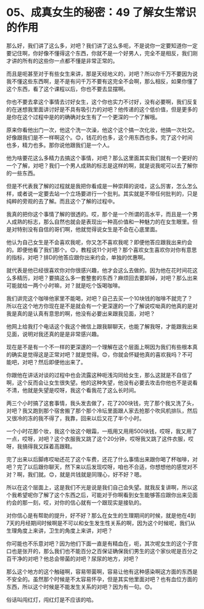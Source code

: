 # 05、成真女生的秘密：49 了解女生常识的作用

那么好，我们讲了这么多，对吧？我们讲了这么多呃，不是说你一定要知道你一定要记住啊，你好像不懂得这个东西，你就不是一个好男人，完全不是相反，我们刚才讲的所有的这些你一点都不懂是非常正常的。

而且是呃甚至对于有些女生来讲，那是天经地义的，对吧？所以你千万不要因为说我不懂这些东西啊，是不是有问千万不要有这完全不会啊，那么相反，如果你懂了这个东西，看了这个课程以后，你也不要去显摆啊。

你也不要去拿这个事情去讨好女生，这个你也实力不讨好，没有必要啊，我们反复的在迷想我里面讲讨好是不具有吸引力的对吧？他传递的这个低价值，但是更多的是你在这个过程中是的的确确对女生有了一个更深的一个了解哦。

原来你看他出门一次，他这个洗一次澡，他这个这个搞一次化妆，他搞一次社交。好像跟我们是不一样啊这个。😊，钱花的也多，这个用东西也多。完了这个时间也多，精力也多。那你说他跟我们是一个人。

他为啥要花这么多精力去搞这个事情，对吧？那么这里面其实我们就有一个更好的一个了解，对吧？我们一个男人成熟的标志是这样的啊，就是说我呢可以去了解你的一些东西。

但是不代表我了解的过程就是我把你看成是一种崇拜的说哇，这么厉害，怎么怎么样，或者说一定要去站一个立场要进行一个批判。其实就是不带任何批判的，只是纯粹的旁观的去了解。而且这个了解的过程中。

我真的把你这个事情了解的很透的。哎，那个是一个所谓的高水平，而且是一个男人成熟的标志，那么自然也就会是表现出一种高价值和一种魅力的在女生眼里。但是对特别没有自信的哥们啊，他就觉得说女生是不会在心底里面。

他认为自己女生是不会喜欢我呢，你又怎不喜欢我呢？即便他答应跟我出来约会的。即便他看了我们那个。😊，教程说11个对吧？那个喜欢女生喜欢你对你有意思的指标，对吧？排D的他答应跟你出来约会，单独的优惠啊。

就代表是他已经很喜欢你对你很感兴趣，他才会这么去做的。因为他在花时间花这么多精历，对吧？要搞这么多一套整套的东西？麻烦回去要卸掉，对吧？那么出来可能就给一两个小时嘛，对？就是吃个饭喝咖啡。

我们讲完这个咖啡他家里不能喝，对吧？自己去买一个10块钱的咖啡不就完了？所以在这个地方你现在是不是就会有一个更深邃的一个了解说哎呦真的他真的是对我是真的是认真有意思的啊，他没有必要出来跟我见面，对吧？

他网上给我打个电话这个我这个微信上跟我聊聊天，也能了解我呀，才能跟我出来见面，说明对我还真的是是非常感兴趣。

现在是不是有一个不一样的更深邃的一个理解在这个层面上啊因为我们有些根本真的确实是觉得这是正常对吧？就是觉得。😊，你就会怀疑他真的喜欢我吗？不可能吧，对吧？然后即便他出来了。

你跟他在讲话对谈的过程中也会流露这种呃浅沟同给女生，那么这就是不自信了啊，这个反而会让女生很失望。他的这种失望，他没有必要去攻击你他也不是说看不清，他就是失望是哎呀，我这个看我花了这么长时间。

两三个小时搞了这套事情，我头发去做了，花了200块钱，完了那个我又洗了头，对吧？我又跑到那个宿舍搬了那个那个冷坛里面跟人家去抢那个吹风机排队，然后又很冷的冻的我不得了，我靠，回来以后又花了半个小时。

一个小时花那个妆，我这个妆这个眼霜，一瓶用又用用500块钱，哎呀，我又用了一点，哎呀，对吧？这个衣服我又跳了这个20分钟，哎呀我又跳了这件衣服，哎呀，我搞得我又踩着高跟鞋。

完了出来以后脚疼哎呦还花了这个车费，还花了什么事情出来跟你喝了杯咖啡，对吧？完了以后跟你聊天，然下来以后发现哎呀，咱也不合适，你想想他的感觉对不对？啊，我们就。😊，就是共钱就是同理心，好不好？嗯。

所以在这个层面上，这是我们不光是说是我们自己会失望。就我反复讲啊，所以这个我希望呢你了解了这个东西之后，可能对于你啊看到女生能够答应跟你出来见面约会的那一刻，哎，对你的信心就有一个跟现实是接轨的。

对你信心是有帮助的提升，好不好？那么在女生的生理期间的时候，就是他在4到7天的月经期间时候啊是不可以和女生发生性关系的啊，因为这个时候呢，我们从生理角度上来讲，卫生的角度上来讲，对吧？

你可能也不乐意对吧？因为他们下面一直是有精血在，呃，其次呢女生的这个子宫口也是张开的，那么我们也不能百分之百保证确保我们男生的这个家伙呢是百分之百干净的对吧？他总会带菌的对吧？尿尿的地方，对吧？

那么这个地方的这个触碰啊，容易带菌啊，容易让他有这种感染啊这方面的东西是不安全的。虽然那个时候是不太容易怀孕，但是其实他里面对吧？也有血位方面的东西，所以这个时候是不能发生关系的对吧？因为有一句。😊。

俗话叫闯红灯，闯红灯是不应该的哈。